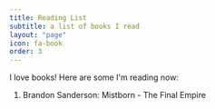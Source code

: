 ```yaml
---
title: Reading List
subtitle: a list of books I read
layout: "page"
icon: fa-book
order: 3
---
```


I love books! Here are some I'm reading now:

1. Brandon Sanderson: Mistborn - The Final Empire
